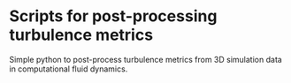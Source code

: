 # Scripts for post-processing turbulence metrics

Simple python to post-process turbulence metrics from 3D simulation
data in computational fluid dynamics.
